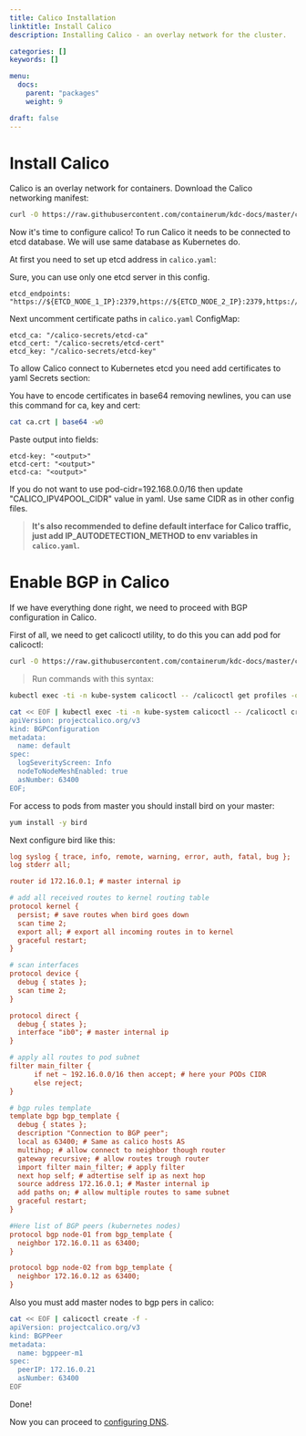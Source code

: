 ```yaml
---
title: Calico Installation
linktitle: Install Calico
description: Installing Calico - an overlay network for the cluster.

categories: []
keywords: []

menu:
  docs:
    parent: "packages"
    weight: 9

draft: false
---
```


# Install Calico

Calico is an overlay network for containers. Download the Calico networking manifest:

```bash
curl -O https://raw.githubusercontent.com/containerum/kdc-docs/master/content/files/calico.yaml
```

Now it's time to configure calico!
To run Calico it needs to be connected to etcd database. We will use same database as Kubernetes do.

At first you need to set up etcd address in `calico.yaml`:

Sure, you can use only one etcd server in this config.
```
etcd_endpoints: "https://${ETCD_NODE_1_IP}:2379,https://${ETCD_NODE_2_IP}:2379,https://${ETCD_NODE_3_IP}:2379"
```
Next uncomment certificate paths in `calico.yaml` ConfigMap:
```
etcd_ca: "/calico-secrets/etcd-ca"
etcd_cert: "/calico-secrets/etcd-cert"
etcd_key: "/calico-secrets/etcd-key"
```
To allow Calico connect to Kubernetes etcd you need add certificates to yaml Secrets section:

You have to encode certificates in base64 removing newlines, you can use this command for ca, key and cert:
```bash
cat ca.crt | base64 -w0
```
Paste output into fields:
```
etcd-key: "<output>"
etcd-cert: "<output>"
etcd-ca: "<output>"
```
If you do not want to use pod-cidr=192.168.0.0/16 then update "CALICO_IPV4POOL_CIDR" value in yaml. Use same CIDR as in other config files.

> **It's also recommended to define default interface for Calico traffic, just add IP_AUTODETECTION_METHOD to env variables in `calico.yaml`.**

# Enable BGP in Calico

If we have everything done right, we need to proceed with BGP configuration in Calico.

First of all, we need to get calicoctl utility, to do this you can add pod for calicoctl:

```bash
curl -O https://raw.githubusercontent.com/containerum/kdc-docs/master/content/files/calicoctl.yaml
```

> Run commands with this syntax:
```bash
kubectl exec -ti -n kube-system calicoctl -- /calicoctl get profiles -o wide
```

```bash
cat << EOF | kubectl exec -ti -n kube-system calicoctl -- /calicoctl create -f -
apiVersion: projectcalico.org/v3
kind: BGPConfiguration
metadata:
  name: default
spec:
  logSeverityScreen: Info
  nodeToNodeMeshEnabled: true
  asNumber: 63400
EOF;
```

For access to pods from master you should install bird on your master:
```bash
yum install -y bird
```
Next configure bird like this:
```ini
log syslog { trace, info, remote, warning, error, auth, fatal, bug };
log stderr all;

router id 172.16.0.1; # master internal ip

# add all received routes to kernel routing table
protocol kernel {
  persist; # save routes when bird goes down
  scan time 2;
  export all; # export all incoming routes in to kernel
  graceful restart;
}

# scan interfaces
protocol device {
  debug { states };
  scan time 2;
}

protocol direct {
  debug { states };
  interface "ib0"; # master internal ip
}

# apply all routes to pod subnet
filter main_filter {
      if net ~ 192.16.0.0/16 then accept; # here your PODs CIDR
      else reject;
}

# bgp rules template
template bgp bgp_template {
  debug { states };
  description "Connection to BGP peer";
  local as 63400; # Same as calico hosts AS
  multihop; # allow connect to neighbor though router
  gateway recursive; # allow routes trough router
  import filter main_filter; # apply filter
  next hop self; # adtertise self ip as next hop
  source address 172.16.0.1; # Master internal ip
  add paths on; # allow multiple routes to same subnet
  graceful restart;
}

#Here list of BGP peers (kubernetes nodes)
protocol bgp node-01 from bgp_template {
  neighbor 172.16.0.11 as 63400;
}

protocol bgp node-02 from bgp_template {
  neighbor 172.16.0.12 as 63400;
}
```

Also you must add master nodes to bgp pers in calico:
```bash
cat << EOF | calicoctl create -f -
apiVersion: projectcalico.org/v3
kind: BGPPeer
metadata:
  name: bgppeer-m1
spec:
  peerIP: 172.16.0.21
  asNumber: 63400
EOF
```

Done!

Now you can proceed to [configuring DNS](/installation/packages/9dns).
